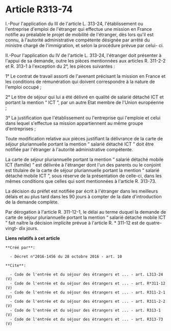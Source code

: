 # Article R313-74

I.-Pour l'application du III de l'article L. 313-24, l'établissement ou l'entreprise d'emploi de l'étranger qui effectue une
mission en France notifie au préalable le projet de mobilité de l'étranger, dès lors qu'il est connu, à l'autorité
administrative compétente désignée par arrêté du ministre chargé de l'immigration, et selon la procédure prévue par celui-
ci. 

II.-Pour l'application du IV de l'article L. 313-24, l'étranger doit présenter à l'appui de sa demande, outre les pièces
mentionnées aux articles R. 311-2-2 et R. 313-1 à l'exception du 2°, les pièces suivantes : 

1° Le contrat de travail assorti de l'avenant précisant la mission en France et les conditions de rémunération qui doivent
correspondre à la nature de l'emploi occupé ; 

2° Le titre de séjour qui lui a été délivré en qualité de salarié détaché ICT et portant la mention “ ICT ”, par un autre
Etat membre de l'Union européenne ; 

3° La justification que l'établissement ou l'entreprise qui l'emploie et celui dans lequel s'effectue sa mission
appartiennent au même groupe d'entreprises ; 

Toute modification relative aux pièces justifiant la délivrance de la carte de séjour pluriannuelle portant la mention “
salarié détaché ICT ” doit être notifiée par l'étranger à l'autorité administrative compétente. 

La carte de séjour pluriannuelle portant la mention “ salarié détaché mobile ICT (famille) ” est délivrée à l'étranger dont
l'un des parents ou le conjoint est titulaire de la carte de séjour pluriannuelle portant la mention “ salarié détaché mobile
ICT ”, sous réserve de la présentation de celle-ci, dans les mêmes conditions que celles qui sont mentionnées à l'article R.
313-73. 

La décision du préfet est notifiée par écrit à l'étranger dans les meilleurs délais et au plus tard dans les 90 jours à
compter de la date d'introduction de la demande complète. 

Par dérogation à l'article R. 311-12-1, le délai au terme duquel la demande de carte de séjour pluriannuelle portant la
mention “ salarié détaché mobile ICT ” fait naître la décision implicite prévue à l'article R. * 311-12 est de quatre-vingt-
dix jours.

**Liens relatifs à cet article**

	**Créé par**:

	  - Décret n°2016-1456 du 28 octobre 2016 - art. 10

	**Cite**:

	  - Code de l'entrée et du séjour des étrangers et ... - art. L313-24 (V)
	  - Code de l'entrée et du séjour des étrangers et ... - art. R*311-12 (V)
	  - Code de l'entrée et du séjour des étrangers et ... - art. R311-2-1 (V)
	  - Code de l'entrée et du séjour des étrangers et ... - art. R311-2-2 (V)
	  - Code de l'entrée et du séjour des étrangers et ... - art. R313-1 (V)
	  - Code de l'entrée et du séjour des étrangers et ... - art. R313-73 (V)

